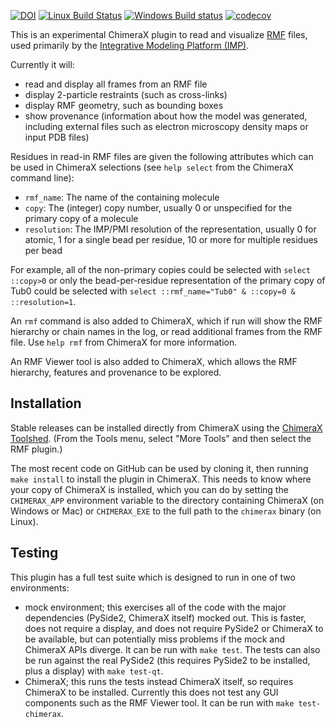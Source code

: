 [![DOI](https://zenodo.org/badge/DOI/10.5281/zenodo.3675794.svg)](https://doi.org/10.5281/zenodo.3675794)
[![Linux Build Status](https://travis-ci.com/salilab/rmf_chimerax.svg?branch=chimerax_1.2)](https://travis-ci.com/salilab/rmf_chimerax)
[![Windows Build status](https://ci.appveyor.com/api/projects/status/mq3gpl2t8jd8s8yb?svg=true)](https://ci.appveyor.com/project/benmwebb/rmf-chimerax)
[![codecov](https://codecov.io/gh/salilab/rmf_chimerax/branch/master/graph/badge.svg)](https://codecov.io/gh/salilab/rmf_chimerax)

This is an experimental ChimeraX plugin to read and visualize
[RMF](https://integrativemodeling.org/rmf/) files, used primarily by the
[Integrative Modeling Platform (IMP)](https://integrativemodeling.org/).

Currently it will:
 - read and display all frames from an RMF file
 - display 2-particle restraints (such as cross-links)
 - display RMF geometry, such as bounding boxes
 - show provenance (information about how the model was generated, including
   external files such as electron microscopy density maps or input
   PDB files)

Residues in read-in RMF files are given the following attributes which can
be used in ChimeraX selections (see `help select` from the ChimeraX command
line):

 - `rmf_name`: The name of the containing molecule
 - `copy`: The (integer) copy number, usually 0 or unspecified for the
   primary copy of a molecule
 - `resolution`: The IMP/PMI resolution of the representation, usually 0 for
   atomic, 1 for a single bead per residue, 10 or more for multiple residues per
   bead

For example, all of the non-primary copies could be selected with
`select ::copy>0` or only the bead-per-residue representation of the primary
copy of Tub0 could be selected with
`select ::rmf_name="Tub0" & ::copy=0 & ::resolution=1`.

An `rmf` command is also added to ChimeraX, which if run will show
the RMF hierarchy or chain names in the log, or read additional frames
from the RMF file. Use `help rmf` from ChimeraX for more information.

An RMF Viewer tool is also added to ChimeraX, which allows the RMF hierarchy,
features and provenance to be explored.

## Installation

Stable releases can be installed directly from ChimeraX using the
[ChimeraX Toolshed](https://cxtoolshed.rbvi.ucsf.edu/). (From the Tools menu,
select "More Tools" and then select the RMF plugin.)

The most recent code on GitHub can be used by cloning it, then running
`make install` to install the plugin in ChimeraX. This needs to know where
your copy of ChimeraX is installed, which you can do by setting the
`CHIMERAX_APP` environment variable to the directory containing ChimeraX (on
Windows or Mac) or `CHIMERAX_EXE` to the full path to the `chimerax` binary
(on Linux).

## Testing

This plugin has a full test suite which is designed to run in one of two
environments:

 - mock environment; this exercises all of the code with the major dependencies
   (PySide2, ChimeraX itself) mocked out. This is faster, does not require a
   display, and does not require PySide2 or ChimeraX to be available, but can
   potentially miss problems if the mock and ChimeraX APIs diverge. It can
   be run with `make test`. The tests can also be run against the real PySide2
   (this requires PySide2 to be installed, plus a display) with `make test-qt`.
 - ChimeraX; this runs the tests instead ChimeraX itself, so requires ChimeraX
   to be installed. Currently this does not test any GUI components such as
   the RMF Viewer tool. It can be run with `make test-chimerax`.
